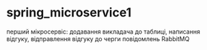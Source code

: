# spring_microservice1
перший мікросервіс: додавання викладача до таблиці, написання відгуку, відправлення відгуку до черги повідомлень RabbitMQ

